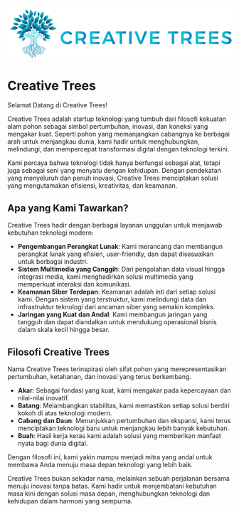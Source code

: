 ![Creative Trees](img/Creative-Trees.png)

# Creative Trees

Selamat Datang di Creative Trees!

Creative Trees adalah startup teknologi yang tumbuh dari filosofi kekuatan alam pohon sebagai simbol pertumbuhan, inovasi, dan koneksi yang mengakar kuat. Seperti pohon yang memanjangkan cabangnya ke berbagai arah untuk menjangkau dunia, kami hadir untuk menghubungkan, melindungi, dan mempercepat transformasi digital dengan teknologi terkini.

Kami percaya bahwa teknologi tidak hanya berfungsi sebagai alat, tetapi juga sebagai seni yang menyatu dengan kehidupan. Dengan pendekatan yang menyeluruh dan penuh inovasi, Creative Trees menciptakan solusi yang mengutamakan efisiensi, kreativitas, dan keamanan.

## Apa yang Kami Tawarkan?

Creative Trees hadir dengan berbagai layanan unggulan untuk menjawab kebutuhan teknologi modern:

- **Pengembangan Perangkat Lunak**: Kami merancang dan membangun perangkat lunak yang efisien, user-friendly, dan dapat disesuaikan untuk berbagai industri.
- **Sistem Multimedia yang Canggih**: Dari pengolahan data visual hingga integrasi media, kami menghadirkan solusi multimedia yang memperkuat interaksi dan komunikasi.
- **Keamanan Siber Terdepan**: Keamanan adalah inti dari setiap solusi kami. Dengan sistem yang terstruktur, kami melindungi data dan infrastruktur teknologi dari ancaman siber yang semakin kompleks.
- **Jaringan yang Kuat dan Andal**: Kami membangun jaringan yang tangguh dan dapat diandalkan untuk mendukung operasional bisnis dalam skala kecil hingga besar.

## Filosofi Creative Trees

Nama Creative Trees terinspirasi oleh sifat pohon yang merepresentasikan pertumbuhan, ketahanan, dan inovasi yang terus berkembang.

- **Akar**: Sebagai fondasi yang kuat, kami mengakar pada kepercayaan dan nilai-nilai inovatif.
- **Batang**: Melambangkan stabilitas, kami memastikan setiap solusi berdiri kokoh di atas teknologi modern.
- **Cabang dan Daun**: Menunjukkan pertumbuhan dan ekspansi, kami terus menciptakan teknologi baru untuk menjangkau lebih banyak kebutuhan.
- **Buah**: Hasil kerja keras kami adalah solusi yang memberikan manfaat nyata bagi dunia digital.

Dengan filosofi ini, kami yakin mampu menjadi mitra yang andal untuk membawa Anda menuju masa depan teknologi yang lebih baik.

Creative Trees bukan sekadar nama, melainkan sebuah perjalanan bersama menuju inovasi tanpa batas. Kami hadir untuk menjembatani kebutuhan masa kini dengan solusi masa depan, menghubungkan teknologi dan kehidupan dalam harmoni yang sempurna.

